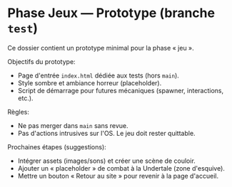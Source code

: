 # Phase Jeux — Prototype (branche `test`)

Ce dossier contient un prototype minimal pour la phase « jeu ».

Objectifs du prototype:
- Page d'entrée `index.html` dédiée aux tests (hors `main`).
- Style sombre et ambiance horreur (placeholder).
- Script de démarrage pour futures mécaniques (spawner, interactions, etc.).

Règles:
- Ne pas merger dans `main` sans revue.
- Pas d'actions intrusives sur l'OS. Le jeu doit rester quittable.

Prochaines étapes (suggestions):
- Intégrer assets (images/sons) et créer une scène de couloir.
- Ajouter un « placeholder » de combat à la Undertale (zone d'esquive).
- Mettre un bouton « Retour au site » pour revenir à la page d'accueil.
